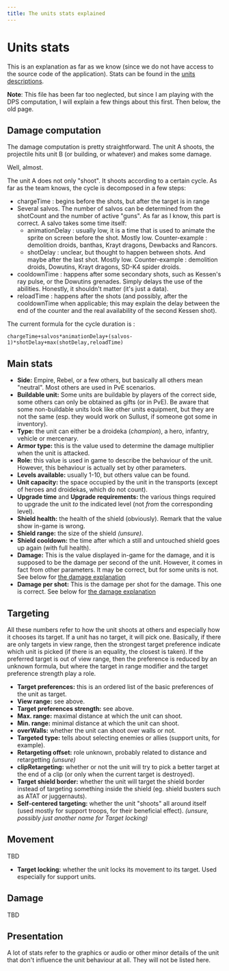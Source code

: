 ```yaml
---
title: The units stats explained
---
```

# Units stats

This is an explanation as far as we know (since we do not have access to the source code of the application). Stats can be found in the [units descriptions](unit.html).


**Note**: This file has been far too neglected, but since I am playing with the DPS computation, I will explain a few things about this first. Then below, the old page.

## Damage computation

The damage computation is pretty straightforward. The unit A shoots, the
projectile hits unit B (or building, or whatever) and makes some damage.

Well, almost.

The unit A does not only "shoot". It shoots according to a certain cycle.
As far as the team knows, the cycle is decomposed in a few steps:

  * chargeTime : begins before the shots, but after the target is in range
  * Several salvos. The number of salvos can be determined from the shotCount and the number of active "guns". As far as I know, this part is correct. A salvo takes some time itself:
    * animationDelay : usually low, it is a time that is used to animate the sprite on screen before the shot. Mostly low. Counter-example : demolition droids, banthas, Krayt dragons, Dewbacks and Rancors.
    * shotDelay : unclear, but thought to happen between shots. And maybe after the last shot. Mostly low. Counter-example : demolition droids, Dowutins, Krayt dragons, SD-K4 spider droids.
  * cooldownTime : happens after some secondary shots, such as Kessen's ray pulse, or the Dowutins grenades. Simply delays the use of the abilities. Honestly, it shouldn't matter (it's just a data).
  * reloadTime : happens after the shots (and possibly, after the cooldownTime when applicable; this may explain the delay between the end of the counter and the real availability of the second Kessen shot).

The current formula for the cycle duration is :

    chargeTime+salvos*animationDelay+(salvos-1)*shotDelay+max(shotDelay,reloadTime)


## Main stats

  * **Side:** Empire, Rebel, or a few others, but basically all others mean "neutral". Most others are used in PvE scenarios.
  * **Buildable unit:** Some units are buildable by players of the correct side, some others can only be obtained as gifts (or in PvE). Be aware that some non-buildable units look like other units equipment, but they are not the same (esp. they would work on Sullust, if someone got some in inventory).
  * **Type:** the unit can either be a droideka (_champion_), a hero, infantry, vehicle or mercenary.
  * **Armor type:** this is the value used to determine the damage multiplier when the unit is attacked.
  * **Role:** this value is used in game to describe the behaviour of the unit. However, this behaviour is actually set by other parameters.
  * **Levels available:** usually 1-10, but others value can be found.
  * **Unit capacity:** the space occupied by the unit in the transports (except of heroes and droidekas, which do not count).
  * **Upgrade time** and **Upgrade requirements:** the various things required to upgrade the unit _to_ the indicated level (not _from_ the corresponding level).
  * **Shield health:** the health of the shield (obviously). Remark that the value show in-game is wrong.
  * **Shield range:** the size of the shield _(unsure)_.
  * **Shield cooldown:** the time after which a still and untouched shield goes up again (with full health).
  * **Damage:** This is the value displayed in-game for the damage, and it is supposed to be the damage per second of the unit. However, it comes in fact from other parameters. It may be correct, but for some units is not. See below for [the damage explanation](#damage)
  * **Damage per shot:** This is the damage per shot for the damage. This one is correct. See below for [the damage explanation](#damage)

## Targeting

All these numbers refer to how the unit shoots at others and especially
how it chooses its target. If a unit has no target, it will pick
one. Basically, if there are only targets in view range, then the
strongest target preference indicate which unit is picked (if there is
an equality, the closest is taken). If the preferred target is out of
view range, then the preference is reduced by an unknown formula, but
where the target in range modifier and the target preference strength
play a role.

  * **Target preferences:** this is an ordered list of the basic preferences of the unit as target.
  * **View range:** see above.
  * **Target preferences strength:** see above.
  * **Max. range:** maximal distance at which the unit can shoot.
  * **Min. range:** minimal distance at which the unit can shoot.
  * **overWalls:** whether the unit can shoot over walls or not.
  * **Targeted type:** tells about selecting enemies or allies (support units, for example).
  * **Retargeting offset:** role unknown, probably related to distance and retargetting _(unsure)_
  * **clipRetargeting:** whether or not the unit will try to pick a better target at the end of a clip (or only when the current target is destroyed).
  * **Target shield border:** whether the unit will target the shield border instead of targeting something inside the shield (eg. shield busters such as ATAT or juggernauts).
  * **Self-centered targeting:** whether the unit "shoots" all around itself (used mostly for support troops, for their beneficial effect). _(unsure, possibly just another name for Target locking)_

## Movement

TBD

  * **Target locking:** whether the unit locks its movement to its target. Used especially for support units.

## Damage

TBD

## Presentation

A lot of stats refer to the graphics or audio or other minor details of
the unit that don't influence the unit behaviour at all. They will not
be listed here.